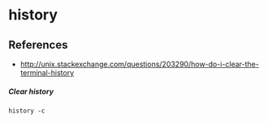 # history

## References
* http://unix.stackexchange.com/questions/203290/how-do-i-clear-the-terminal-history

##### Clear history
```
history -c
```
